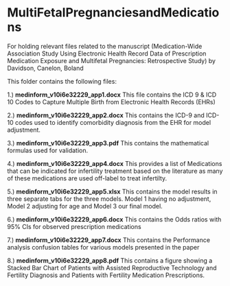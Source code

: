 # MultiFetalPregnanciesandMedications
For holding relevant files related to the manuscript (Medication-Wide Association Study Using Electronic Health Record Data of Prescription Medication Exposure and Multifetal Pregnancies: Retrospective Study) by Davidson, Canelon, Boland

This folder contains the following files:

1.) **medinform_v10i6e32229_app1.docx** This file contains the ICD 9 & ICD 10 Codes to Capture Multiple Birth from Electronic Health Records (EHRs)

2.) **medinform_v10i6e32229_app2.docx** This contains the ICD-9 and ICD-10 codes used to identify comorbidity diagnosis from the EHR for model adjustment.

3.) **medinform_v10i6e32229_app3.pdf** This contains the mathematical formulas used for validation.

4.) **medinform_v10i6e32229_app4.docx** This provides a list of Medications that can be indicated for infertility treatment based on the literature as many of these medications are used off-label to treat infertilty.

5.) **medinform_v10i6e32229_app5.xlsx** This contains the model results in three separate tabs for the three models. Model 1 having no adjustment, Model 2 adjusting for age and Model 3 our final model.

6.) **medinform_v10i6e32229_app6.docx** This contains the Odds ratios with 95% CIs for observed prescription medications

7.) **medinform_v10i6e32229_app7.docx** This contains the Performance analysis confusion tables for various models presented in the paper

8.) **medinform_v10i6e32229_app8.pdf** This contains a figure showing a Stacked Bar Chart of Patients with Assisted Reproductive Technology and Fertility
Diagnosis and Patients with Fertility Medication Prescriptions.
